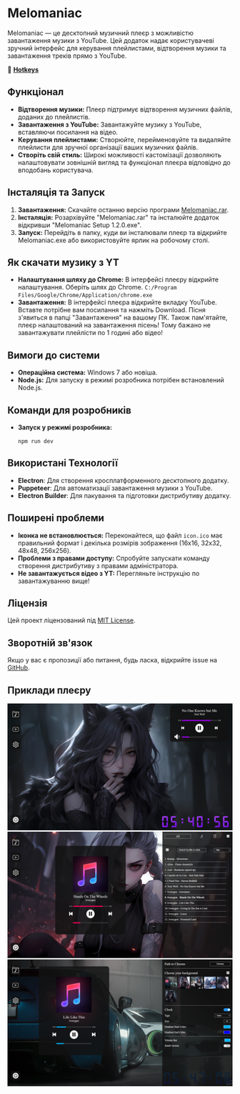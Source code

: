 # Melomaniac

Melomaniac — це десктопний музичний плеєр з можливістю завантаження музики з YouTube. Цей додаток надає користувачеві зручний інтерфейс для керування плейлистами, відтворення музики та завантаження треків прямо з YouTube.

📄 **[Hotkeys](Hotkeys.md)**

## Функціонал
- **Відтворення музики:** Плеєр підтримує відтворення музичних файлів, доданих до плейлистів.
- **Завантаження з YouTube:** Завантажуйте музику з YouTube, вставляючи посилання на відео.
- **Керування плейлистами:** Створюйте, перейменовуйте та видаляйте плейлисти для зручної організації ваших музичних файлів.
- **Створіть свій стиль:** Широкі можливості кастомізації дозволяють налаштовувати зовнішній вигляд та функціонал плеєра відповідно до вподобань користувача.

## Інсталяція та Запуск
1. **Завантаження:** Скачайте останню версію програми [Melomaniac.rar](https://github.com/yuriiavr/desctop-player/releases/download/Melomaniac/Melomaniac.1.2.0.rar).
2. **Інсталяція:** Розархівуйте "Melomaniac.rar" та інсталюйте додаток відкривши "Melomaniac Setup 1.2.0.exe".
3. **Запуск:** Перейдіть в папку, куди ви інсталювали плеєр та відкрийте Melomaniac.exe або використовуйте ярлик на робочому столі.

## Як скачати музику з YT
- **Налаштування шляху до Chrome:** В інтерфейсі плеєру відкрийте налаштування. Оберіть шлях до Chrome. `C:/Program Files/Google/Chrome/Application/chrome.exe`
- **Завантаження:** В інтерфейсі плеєра відкрийте вкладку YouTube. Вставте потрібне вам посилання та нажміть Download. Пісня з'явиться в папці "Завантаження" на вашому ПК. Також пам'ятайте, плеєр налаштований на завантаження пісень! Тому бажано не завантажувати плейлісти по 1 годині або відео!

## Вимоги до системи
- **Операційна система:** Windows 7 або новіша.
- **Node.js:** Для запуску в режимі розробника потрібен встановлений Node.js.

## Команди для розробників
- **Запуск у режимі розробника:**
  ```
  npm run dev
  ```

## Використані Технології
- **Electron**: Для створення кросплатформенного десктопного додатку.
- **Puppeteer**: Для автоматизації завантаження музики з YouTube.
- **Electron Builder**: Для пакування та підготовки дистрибутиву додатку.

## Поширені проблеми
- **Іконка не встановлюється:** Переконайтеся, що файл `icon.ico` має правильний формат і декілька розмірів зображення (16x16, 32x32, 48x48, 256x256).
- **Проблеми з правами доступу:** Спробуйте запускати команду створення дистрибутиву з правами адміністратора.
- **Не завантажується відео з YT:** Перегляньте інструкцію по завантажуванню вище!

## Ліцензія
Цей проект ліцензований під [MIT License](LICENSE).

## Зворотній зв'язок
Якщо у вас є пропозиції або питання, будь ласка, відкрийте issue на [GitHub](https://github.com/username/myPlayer/issues).

## Приклади плеєру
![App Screenshot](imageExamples/image11.png)
![App Screenshot](imageExamples/image14.png)
![App Screenshot](imageExamples/image15.png)